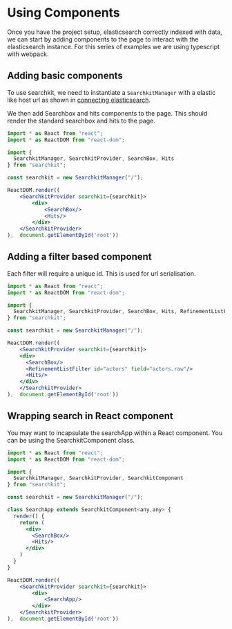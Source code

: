 # Using Components
Once you have the project setup, elasticsearch correctly indexed with data, we can start by adding components to the page to interact with the elasticsearch instance. For this series of examples we are using typescript with webpack.

## Adding basic components
To use searchkit, we need to instantiate a `SearchkitManager` with a elastic like host url as shown in [connecting elasticsearch](elasticsearch.md).

We then add Searchbox and hits components to the page. This should render the standard searchbox and hits to the page.

```jsx
import * as React from "react";
import * as ReactDOM from "react-dom";

import {
  SearchkitManager, SearchkitProvider, SearchBox, Hits
} from "searchkit";

const searchkit = new SearchkitManager("/");

ReactDOM.render((
	<SearchkitProvider searchkit={searchkit}>
		<div>
			<SearchBox/>
			<Hits/>
		</div>
	</SearchkitProvider>
),  document.getElementById('root'))
```

## Adding a filter based component
Each filter will require a unique id. This is used for url serialisation.

```jsx
import * as React from "react";
import * as ReactDOM from "react-dom";

import {
  SearchkitManager, SearchkitProvider, SearchBox, Hits, RefinementListFilter
} from "searchkit";

const searchkit = new SearchkitManager("/");

ReactDOM.render((
	<SearchkitProvider searchkit={searchkit}>
    <div>
      <SearchBox/>
      <RefinementListFilter id="actors" field="actors.raw"/>
      <Hits/>
    </div>
	</SearchkitProvider>
),  document.getElementById('root'))
```

## Wrapping search in React component
You may want to incapsulate the searchApp within a React component. You can be using the SearchkitComponent class.

```jsx
import * as React from "react";
import * as ReactDOM from "react-dom";

import {
  SearchkitManager, SearchkitProvider, SearchkitComponent
} from "searchkit";

const searchkit = new SearchkitManager("/");

class SearchApp extends SearchkitComponent<any,any> {
  render() {
    return (
      <div>
        <SearchBox/>
        <Hits/>
      </div>
    )
  }
}

ReactDOM.render((
	<SearchkitProvider searchkit={searchkit}>
		<div>
			<SearchApp/>
		</div>
	</SearchkitProvider>
),  document.getElementById('root'))
```
